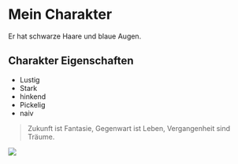 # Mein Charakter
Er hat schwarze Haare und blaue Augen.
## Charakter Eigenschaften
* Lustig
* Stark
* hinkend
* Pickelig
* naiv

> Zukunft ist Fantasie,
> Gegenwart ist Leben,
> Vergangenheit sind Träume.

<img src = "https://www.zdf.de/assets/katze-136~3840x2160?cb=1541413403638"/>